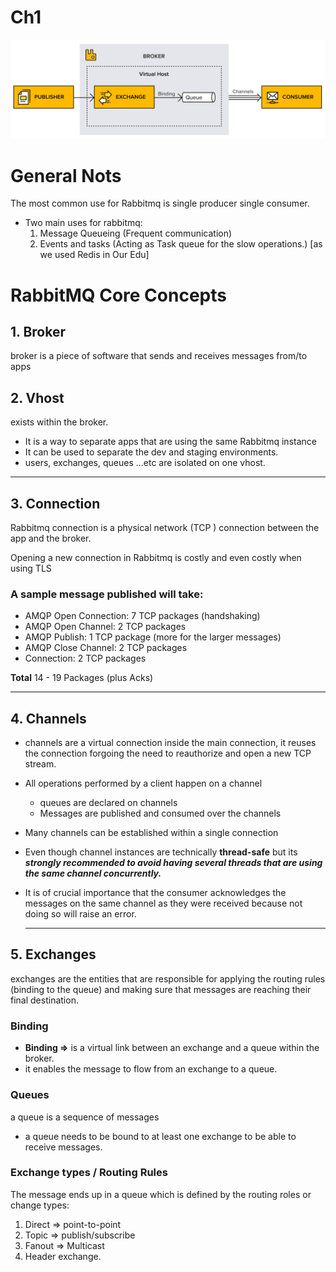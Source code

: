 # Ch1

![18e8d28a-a508-4004-8e74-5c3d14f7e03b.png](images/18e8d28a-a508-4004-8e74-5c3d14f7e03b.png)

# General Nots

The most common use for Rabbitmq is single producer single consumer.

- Two main uses for rabbitmq:
    1. Message Queueing (Frequent communication)
    2. Events and tasks (Acting as Task queue for the slow operations.) [as we used Redis in Our Edu]

# RabbitMQ Core Concepts

## 1. Broker

broker is a piece of software that sends and receives messages from/to apps

## 2. Vhost

exists within the broker.

- It is a way to separate apps that are using the same Rabbitmq instance
- It can be used to separate the dev and staging environments.
- users, exchanges, queues …etc are isolated on one vhost.

---

## 3. Connection

Rabbitmq connection is a physical network (TCP ) connection between the app and the broker.

Opening a new connection in Rabbitmq is costly and even costly when using TLS

### A sample message published will take:

- AMQP Open Connection: 7 TCP packages (handshaking)
- AMQP Open Channel: 2 TCP packages
- AMQP Publish: 1 TCP package (more for the larger messages)
- AMQP Close Channel: 2 TCP packages
- Connection: 2 TCP packages

**Total** 14 - 19 Packages (plus Acks)

---

## 4. Channels

- channels are a virtual connection inside the main connection, it reuses the connection forgoing the need to reauthorize and open a new TCP stream.
- All operations performed by a client happen on a channel
    - queues are declared on channels
    - Messages are published and consumed over the channels
- Many channels can be established  within a single connection
- Even though channel instances are technically **thread-safe** but its ***strongly recommended to avoid having several threads that are using the same channel concurrently.***
- It is of crucial importance that the consumer acknowledges the
messages on the same channel as they were received because not doing so will raise an
error.
    
    ---
    

## 5. Exchanges

exchanges are the entities that are responsible for applying the routing rules (binding to the queue) and making sure that messages are reaching their final destination.

### **Binding**

- **Binding ⇒** is a virtual link between an exchange and a queue within the broker.
- it enables the message to flow from an exchange to a queue.

### Queues

a queue is a sequence of messages

- a queue needs to be bound to at least one exchange to be able to receive messages.

### Exchange types / Routing Rules

The message ends up in a queue which is defined by the routing roles or change types:

1. Direct ⇒ point-to-point 
2. Topic ⇒ publish/subscribe
3. Fanout ⇒ Multicast
4. Header exchange.
